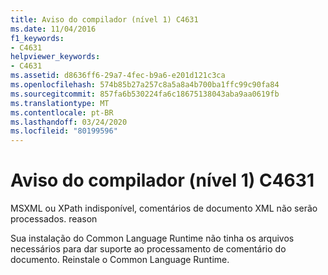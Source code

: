 ```yaml
---
title: Aviso do compilador (nível 1) C4631
ms.date: 11/04/2016
f1_keywords:
- C4631
helpviewer_keywords:
- C4631
ms.assetid: d8636ff6-29a7-4fec-b9a6-e201d121c3ca
ms.openlocfilehash: 574b85b27a257c8a5a8a4b700ba1ffc99c90fa84
ms.sourcegitcommit: 857fa6b530224fa6c18675138043aba9aa0619fb
ms.translationtype: MT
ms.contentlocale: pt-BR
ms.lasthandoff: 03/24/2020
ms.locfileid: "80199596"
---
```

# <a name="compiler-warning-level-1-c4631"></a>Aviso do compilador (nível 1) C4631

MSXML ou XPath indisponível, comentários de documento XML não serão processados. reason

Sua instalação do Common Language Runtime não tinha os arquivos necessários para dar suporte ao processamento de comentário do documento. Reinstale o Common Language Runtime.
